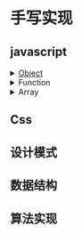 # 手写实现

## javascript

<details>
<summary><a href="./javascript/Object/readme.md">Object</a></summary>

- [new](./javascript/Object/new.md)
- [instanceof](./javascript/Object/instanceof/instanceof.md)

</details>
<details>
  <summary>Function</summary>
</details>
<details>
  <summary>Array</summary>
</details>

## Css

## 设计模式

## 数据结构

## 算法实现
